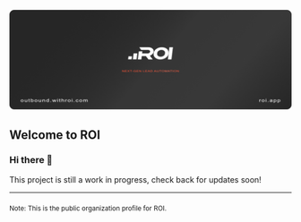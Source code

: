 ![ROI - Lead Automation](https://github.com/withroi/.github/blob/main/profile/roi-github-profile.png?raw=true)

## Welcome to ROI

### Hi there 👋

This project is still a work in progress, check back for updates soon!

---

<sub>Note: This is the public organization profile for ROI.</sub>
